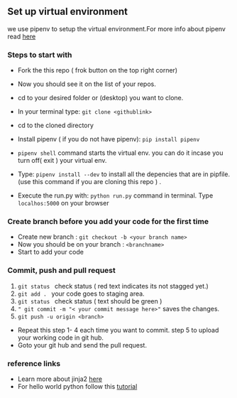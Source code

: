 

## Set up virtual environment
we use pipenv  to setup the virtual environment.For more info about pipenv read [here](https://realpython.com/pipenv-guide/#pipenv-introduction
)
 ### Steps to start with
- Fork the this repo ( frok button on the top right corner)
- Now you should see it on the list of your repos. 
- cd to your desired folder or (desktop) you want to clone.
- In your terminal type:   ``` git clone <githublink> ```
- cd to the cloned directory
- Install pipenv ( if you do not have pipenv): ``` pip install pipenv ```
-  ```pipenv shell``` command  starts the virtual env. you can do it incase you turn off( exit ) your virtual env.
- Type: ``` pipenv install --dev ```  to  install all the depencies that are in pipfile. (use this command if you are cloning this repo ) .
 
- Execute the run.py with: ``` python run.py ``` command in terminal. Type  ``` localhos:5000```  on your browser

### Create branch before you add your code for the first time
- Create new branch :  ``` git checkout -b <your branch name> ```
- Now you  should be on your branch :  ```<branchname> ```
- Start to add your code

### Commit, push and pull request
1. ```git status ``` check status ( red text indicates its not stagged yet.) 
2.  ```git add . ```  your code goes to staging area.
3. ```git status ``` check status ( text should be green )
4. ``` " git commit -m "< your commit message here>" ``` saves the changes.
5.  ``` git push -u origin <branch> ```
-  Repeat this step 1- 4  each time you want to commit. step 5 to upload your working code in git hub.
-  Goto your git hub  and send the pull request.

### reference links 

- Learn more about jinja2 [here](https://www.fullstackpython.com/jinja2.html)
- For hello world python follow this [tutorial](https://blog.miguelgrinberg.com/post/the-flask-mega-tutorial-part-i-hello-world) 
